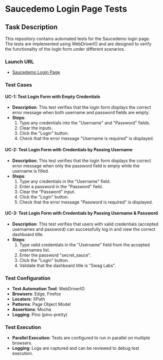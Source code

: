 # Saucedemo Login Page Tests

## Task Description

This repository contains automated tests for the Saucedemo login page. The tests are implemented using WebDriverIO and are designed to verify the functionality of the login form under different scenarios.

### Launch URL
- [Saucedemo Login Page](https://www.saucedemo.com/)

### Test Cases

#### UC-1: Test Login Form with Empty Credentials

- **Description**: This test verifies that the login form displays the correct error message when both username and password fields are empty.
- **Steps**:
   1. Type any credentials into the "Username" and "Password" fields.
   2. Clear the inputs.
   3. Click the "Login" button.
   4. Check that the error message "Username is required" is displayed.

#### UC-2: Test Login Form with Credentials by Passing Username

- **Description**: This test verifies that the login form displays the correct error message when only the password field is empty while the username is filled.
- **Steps**:
   1. Type any credentials in the "Username" field.
   2. Enter a password in the "Password" field.
   3. Clear the "Password" input.
   4. Click the "Login" button.
   5. Check that the error message "Password is required" is displayed.

#### UC-3: Test Login Form with Credentials by Passing Username & Password

- **Description**: This test verifies that users with valid credentials (accepted usernames and password) can successfully log in and view the correct dashboard title.
- **Steps**:
   1. Type valid credentials in the "Username" field from the accepted usernames list.
   2. Enter the password "secret_sauce".
   3. Click the "Login" button.
   4. Validate that the dashboard title is "Swag Labs".

### Test Configuration

- **Test Automation Tool**: WebDriverIO
- **Browsers**: Edge, Firefox
- **Locators**: XPath
- **Patterns**: Page Object Model
- **Assertions**: Mocha
- **Logging**: Pino (pino-pretty)

### Test Execution

- **Parallel Execution**: Tests are configured to run in parallel on multiple browsers.
- **Logging**: Logs are captured and can be reviewed to debug test execution.
